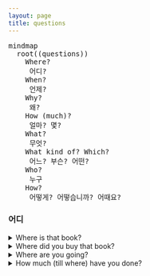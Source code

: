 ```yaml
---
layout: page
title: questions
---
```


<pre class="mermaid">
mindmap
  root((questions))
    Where? 
     어디?             
    When?
     언제?
    Why?
     왜?
    How (much)?
     얼마? 몇?
    What?
     무엇?
    What kind of? Which?
     어느? 부슨? 어떤? 
    Who?
     누구
    How?
     어떻게? 어떻습니까? 어때요?   
</pre>


### 어디

<details>
<summary>Where is that book?</summary>
 그책은 어디입니까?
</details>

<details>
<summary>Where did you buy that book?</summary>
 그책을 어디에서 샀아요?
</details>

<details>
<summary>Where are you going?</summary>
 어디에 가요? 어디로 가요?
</details>

<details>
<summary>How much (till where) have you done?</summary>
 어디까지 헸어요?
</details>


